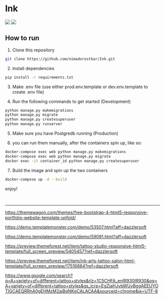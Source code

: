 # Ink


[![](https://img.shields.io/badge/python-3.10-orange)](https://www.python.org/)
[![](https://img.shields.io/badge/Django-4.1-green)](https://www.djangoproject.com/)


## How to run

1. Clone this repository

```bash
git clone https://github.com/nimadorostkar/Ink.git
```

2. Install dependencies

```bash
pip install -r requirements.txt
```

3. Make .env file (use either prod.env.template or dev.env.template to create .env file)

4. Run the following commands to get started (Development)

```bash
python manage.py makemigrations
python manage.py migrate
python manage.py createsuperuser
python manage.py runserver
```

5. Make sure you have Postgredb running (Production)

6. you can run them manually, after the containers spin up, like so:

```bash
docker-compose exec web python manage.py makemigrations
docker-compose exec web python manage.py migrate   
docker exec -it container_id python manage.py createsuperuser
```

7. Build the image and spin up the two containers

```bash
docker-compose up -d --build
```

 enjoy!




<br>
<hr>

https://themewagon.com/themes/free-bootstrap-4-html5-responsive-portfolio-website-template-unfold/

https://demo.templatemonster.com/demo/53507.html?aff=dazzlersoft

https://demo.templatemonster.com/demo/59091.html?aff=dazzlersoft

https://preview.themeforest.net/item/tattoo-studio-responsive-html5-template/full_screen_preview/5405457?ref=dazzlersoft

https://preview.themeforest.net/item/ink-arts-tattoo-salon-html-template/full_screen_preview/17516884?ref=dazzlersoft


https://www.google.com/search?q=A+variety+of+different+tattoo+styles&rlz=1C5CHFA_enIR930IR930&oq=A+variety+of+different+tattoo+styles&gs_lcrp=EgZjaHJvbWUyBggAEEUYOTIGCAEQRRhA0gEHMzM2ajBqNKgCALACAA&sourceid=chrome&ie=UTF-8